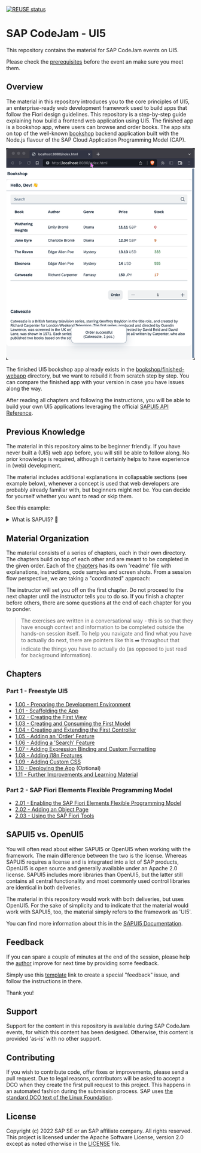 [![REUSE status](https://api.reuse.software/badge/github.com/SAP-samples/ui5-exercises-codejam)](https://api.reuse.software/info/github.com/SAP-samples/ui5-exercises-codejam)

# SAP CodeJam - UI5

This repository contains the material for SAP CodeJam events on UI5.

Please check the [prerequisites](/chapters/1.00-prep-dev-environment/readme.md#1-prerequisites) before the event an make sure you meet them.

## Overview

The material in this repository introduces you to the core principles of UI5, an enterprise-ready web development framework used to build apps that follow the Fiori design guidelines. This repository is a step-by-step guide explaining how build a frontend web application using UI5. The finished app is a bookshop app, where users can browse and order books. The app sits on top of the well-known [bookshop](https://github.com/SAP-samples/cloud-cap-samples/tree/main/bookshop) backend application built with the Node.js flavour of the SAP Cloud Application Programming Model (CAP).

![The finished app](/finished-app.png)

The finished UI5 bookshop app already exists in the [bookshop/finished-webapp](/bookshop/finished-webapp/) directory, but we want to rebuild it from scratch step by step. You can compare the finished app with your version in case you have issues along the way.

After reading all chapters and following the instructions, you will be able to build your own UI5 applications leveraging the official [SAPUI5 API Reference](https://sapui5.hana.ondemand.com/#/api).

## Previous Knowledge

The material in this repository aims to be beginner friendly. If you have never built a (UI5) web app before, you will still be able to follow along. No prior knowledge is required, although it certainly helps to have experience in (web) development.

The material includes additional explanations in collapsable sections (see example below), whenever a concept is used that web developers are probably already familiar with, but beginners might not be. You can decide for yourself whether you want to read or skip them. 

See this example:

<details>
<summary>What is SAPUI5? 💬</summary>

<br>

> SAPUI5 is an HTML5 framework for creating cross-platform, enterprise-grade web applications in an efficient way.
>
> See this [blog post](https://blogs.sap.com/2021/08/23/what-is-sapui5/) for more information.

</details>

## Material Organization

The material consists of a series of chapters, each in their own directory. The chapters build on top of each other and are meant to be completed in the given order. Each of the [chapters](#chapters) has its own 'readme' file with explanations, instructions, code samples and screen shots. From a session flow perspective, we are taking a "coordinated" approach:

The instructor will set you off on the first chapter. Do not proceed to the next chapter until the instructor tells you to do so. If you finish a chapter before others, there are some questions at the end of each chapter for you to ponder.

> The exercises are written in a conversational way - this is so that they have enough context and information to be completed outside the hands-on session itself. To help you navigate and find what you have to actually do next, there are pointers like this ➡️ throughout that indicate the things you have to actually do (as opposed to just read for background information).

## Chapters

### Part 1 - Freestyle UI5

- [1.00 - Preparing the Development Environment](/chapters/1.00-prep-dev-environment/)
- [1.01 - Scaffolding the App](/chapters/1.01-scaffolding/)
- [1.02 - Creating the First View](/chapters/1.02-first-view/)
- [1.03 - Creating and Consuming the First Model](/chapters/1.03-first-model/)
- [1.04 - Creating and Extending the First Controller](/chapters/1.04-first-controller/)
- [1.05 - Adding an 'Order' Feature](/chapters/1.05-order-feature/)
- [1.06 - Adding a 'Search' Feature](/chapters/1.06-search-feature/)
- [1.07 - Adding Expression Binding and Custom Formatting](/chapters/1.07-formatting/)
- [1.08 - Adding i18n Features](/chapters/1.08-i18n/)
- [1.09 - Adding Custom CSS](/chapters/1.09-custom-css/)
- [1.10 - Deploying the App](/chapters/1.10-deployment/) (Optional)
- [1.11 - Further Improvements and Learning Material](/chapters/1.11-further-improvements/)

### Part 2 - SAP Fiori Elements Flexible Programming Model

- [2.01 - Enabling the SAP Fiori Elements Flexible Programming Model](/chapters/2.01-fe-fpm/)
- [2.02 - Adding an Object Page](/chapters/2.02-object-page/)
- [2.03 - Using the SAP Fiori Tools](/chapters/2.03-fiori-tools/)

## SAPUI5 vs. OpenUI5

You will often read about either SAPUI5 or OpenUI5 when working with the framework. The main difference between the two is the license. Whereas SAPUI5 requires a license and is integrated into a lot of SAP products, OpenUI5 is open source and generally available under an Apache 2.0 license. SAPUI5 includes more libraries than OpenUI5, but the latter still contains all central functionality and most commonly used control libraries are identical in both deliveries.

The material in this repository would work with both deliveries, but uses OpenUI5. For the sake of simplicity and to indicate that the material would work with SAPUI5, too, the material simply refers to the framework as 'UI5'.

You can find more information about this in the [SAPUI5 Documentation](https://sapui5.hana.ondemand.com/#/topic/5982a9734748474aa8d4af9c3d8f31c0).

## Feedback

If you can spare a couple of minutes at the end of the session, please help the [author](https://github.com/nicoschoenteich) improve for next time by providing some feedback.

Simply use this [template](https://github.com/SAP-samples/ui5-exercises-codejam/issues/new?assignees=&labels=feedback&template=session-feedback-template.md&title=Session%20Feedback) link to create a special "feedback" issue, and follow the instructions in there.

Thank you!

## Support

Support for the content in this repository is available during SAP CodeJam events, for which this content has been designed. Otherwise, this content is provided 'as-is' with no other support.

## Contributing
If you wish to contribute code, offer fixes or improvements, please send a pull request. Due to legal reasons, contributors will be asked to accept a DCO when they create the first pull request to this project. This happens in an automated fashion during the submission process. SAP uses [the standard DCO text of the Linux Foundation](https://developercertificate.org/).

## License
Copyright (c) 2022 SAP SE or an SAP affiliate company. All rights reserved. This project is licensed under the Apache Software License, version 2.0 except as noted otherwise in the [LICENSE](/LICENSE) file.
